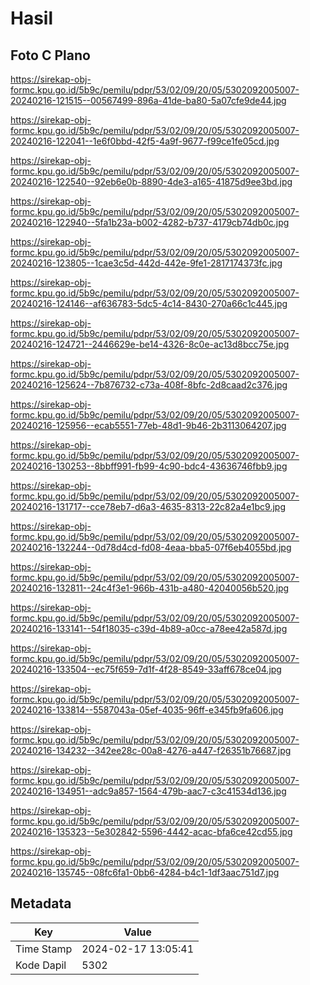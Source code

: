 # Hasil

## Foto C Plano

https://sirekap-obj-formc.kpu.go.id/5b9c/pemilu/pdpr/53/02/09/20/05/5302092005007-20240216-121515--00567499-896a-41de-ba80-5a07cfe9de44.jpg

https://sirekap-obj-formc.kpu.go.id/5b9c/pemilu/pdpr/53/02/09/20/05/5302092005007-20240216-122041--1e6f0bbd-42f5-4a9f-9677-f99ce1fe05cd.jpg

https://sirekap-obj-formc.kpu.go.id/5b9c/pemilu/pdpr/53/02/09/20/05/5302092005007-20240216-122540--92eb6e0b-8890-4de3-a165-41875d9ee3bd.jpg

https://sirekap-obj-formc.kpu.go.id/5b9c/pemilu/pdpr/53/02/09/20/05/5302092005007-20240216-122940--5fa1b23a-b002-4282-b737-4179cb74db0c.jpg

https://sirekap-obj-formc.kpu.go.id/5b9c/pemilu/pdpr/53/02/09/20/05/5302092005007-20240216-123805--1cae3c5d-442d-442e-9fe1-2817174373fc.jpg

https://sirekap-obj-formc.kpu.go.id/5b9c/pemilu/pdpr/53/02/09/20/05/5302092005007-20240216-124146--af636783-5dc5-4c14-8430-270a66c1c445.jpg

https://sirekap-obj-formc.kpu.go.id/5b9c/pemilu/pdpr/53/02/09/20/05/5302092005007-20240216-124721--2446629e-be14-4326-8c0e-ac13d8bcc75e.jpg

https://sirekap-obj-formc.kpu.go.id/5b9c/pemilu/pdpr/53/02/09/20/05/5302092005007-20240216-125624--7b876732-c73a-408f-8bfc-2d8caad2c376.jpg

https://sirekap-obj-formc.kpu.go.id/5b9c/pemilu/pdpr/53/02/09/20/05/5302092005007-20240216-125956--ecab5551-77eb-48d1-9b46-2b3113064207.jpg

https://sirekap-obj-formc.kpu.go.id/5b9c/pemilu/pdpr/53/02/09/20/05/5302092005007-20240216-130253--8bbff991-fb99-4c90-bdc4-43636746fbb9.jpg

https://sirekap-obj-formc.kpu.go.id/5b9c/pemilu/pdpr/53/02/09/20/05/5302092005007-20240216-131717--cce78eb7-d6a3-4635-8313-22c82a4e1bc9.jpg

https://sirekap-obj-formc.kpu.go.id/5b9c/pemilu/pdpr/53/02/09/20/05/5302092005007-20240216-132244--0d78d4cd-fd08-4eaa-bba5-07f6eb4055bd.jpg

https://sirekap-obj-formc.kpu.go.id/5b9c/pemilu/pdpr/53/02/09/20/05/5302092005007-20240216-132811--24c4f3e1-966b-431b-a480-42040056b520.jpg

https://sirekap-obj-formc.kpu.go.id/5b9c/pemilu/pdpr/53/02/09/20/05/5302092005007-20240216-133141--54f18035-c39d-4b89-a0cc-a78ee42a587d.jpg

https://sirekap-obj-formc.kpu.go.id/5b9c/pemilu/pdpr/53/02/09/20/05/5302092005007-20240216-133504--ec75f659-7d1f-4f28-8549-33aff678ce04.jpg

https://sirekap-obj-formc.kpu.go.id/5b9c/pemilu/pdpr/53/02/09/20/05/5302092005007-20240216-133814--5587043a-05ef-4035-96ff-e345fb9fa606.jpg

https://sirekap-obj-formc.kpu.go.id/5b9c/pemilu/pdpr/53/02/09/20/05/5302092005007-20240216-134232--342ee28c-00a8-4276-a447-f26351b76687.jpg

https://sirekap-obj-formc.kpu.go.id/5b9c/pemilu/pdpr/53/02/09/20/05/5302092005007-20240216-134951--adc9a857-1564-479b-aac7-c3c41534d136.jpg

https://sirekap-obj-formc.kpu.go.id/5b9c/pemilu/pdpr/53/02/09/20/05/5302092005007-20240216-135323--5e302842-5596-4442-acac-bfa6ce42cd55.jpg

https://sirekap-obj-formc.kpu.go.id/5b9c/pemilu/pdpr/53/02/09/20/05/5302092005007-20240216-135745--08fc6fa1-0bb6-4284-b4c1-1df3aac751d7.jpg


## Metadata

| Key        | Value               |
| ---------- | ------------------- |
| Time Stamp | 2024-02-17 13:05:41 |
| Kode Dapil | 5302                |



